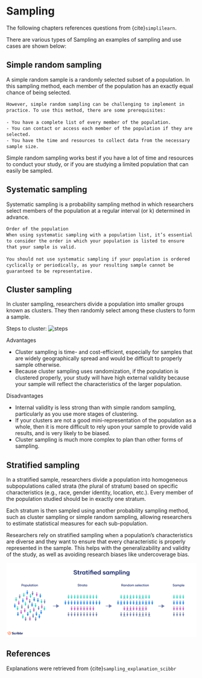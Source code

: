 # Sampling 

The following chapters references questions from {cite}`simplilearn`.

There are various types of Sampling an examples of sampling and use cases are shown below:

## Simple random sampling

A simple random sample is a randomly selected subset of a population. In this sampling method, each member of the population has an exactly equal chance of being selected.

```{note}
However, simple random sampling can be challenging to implement in practice. To use this method, there are some prerequisites:

- You have a complete list of every member of the population.
- You can contact or access each member of the population if they are selected.
- You have the time and resources to collect data from the necessary sample size.
```

Simple random sampling works best if you have a lot of time and resources to conduct your study, or if you are studying a limited population that can easily be sampled.

## Systematic sampling

Systematic sampling is a probability sampling method in which researchers select members of the population at a regular interval (or k) determined in advance.

```{note}
Order of the population
When using systematic sampling with a population list, it’s essential to consider the order in which your population is listed to ensure that your sample is valid.

You should not use systematic sampling if your population is ordered cyclically or periodically, as your resulting sample cannot be guaranteed to be representative.
```

## Cluster sampling

In cluster sampling, researchers divide a population into smaller groups known as clusters. They then randomly select among these clusters to form a sample.

Steps to cluster:
![steps](https://www.scribbr.com/wp-content/uploads/2023/02/cluster-sampling.webp)

Advantages
- Cluster sampling is time- and cost-efficient, especially for samples that are widely geographically spread and would be difficult to properly sample otherwise.
- Because cluster sampling uses randomization, if the population is clustered properly, your study will have high external validity because your sample will reflect the characteristics of the larger population.

Disadvantages
- Internal validity is less strong than with simple random sampling, particularly as you use more stages of clustering.
- If your clusters are not a good mini-representation of the population as a whole, then it is more difficult to rely upon your sample to provide valid results, and is very likely to be biased.
- Cluster sampling is much more complex to plan than other forms of sampling.


## Stratified sampling

In a stratified sample, researchers divide a population into homogeneous subpopulations called strata (the plural of stratum) based on specific characteristics (e.g., race, gender identity, location, etc.). Every member of the population studied should be in exactly one stratum.

Each stratum is then sampled using another probability sampling method, such as cluster sampling or simple random sampling, allowing researchers to estimate statistical measures for each sub-population.

Researchers rely on stratified sampling when a population’s characteristics are diverse and they want to ensure that every characteristic is properly represented in the sample. This helps with the generalizability and validity of the study, as well as avoiding research biases like undercoverage bias.

![stratify_steps](stratify.png)


## References

Explanations were retrieved from {cite}`sampling_explanation_scibbr`

```{bibliography}
```
